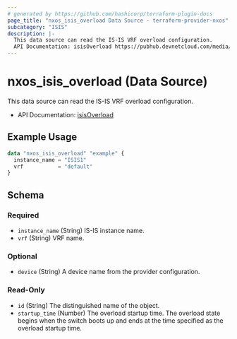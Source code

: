 ```yaml
---
# generated by https://github.com/hashicorp/terraform-plugin-docs
page_title: "nxos_isis_overload Data Source - terraform-provider-nxos"
subcategory: "ISIS"
description: |-
  This data source can read the IS-IS VRF overload configuration.
  API Documentation: isisOverload https://pubhub.devnetcloud.com/media/dme-docs-10-2-2/docs/Routing%20and%20Forwarding/isis:Overload/
---
```


# nxos_isis_overload (Data Source)

This data source can read the IS-IS VRF overload configuration.

- API Documentation: [isisOverload](https://pubhub.devnetcloud.com/media/dme-docs-10-2-2/docs/Routing%20and%20Forwarding/isis:Overload/)

## Example Usage

```terraform
data "nxos_isis_overload" "example" {
  instance_name = "ISIS1"
  vrf           = "default"
}
```

<!-- schema generated by tfplugindocs -->
## Schema

### Required

- `instance_name` (String) IS-IS instance name.
- `vrf` (String) VRF name.

### Optional

- `device` (String) A device name from the provider configuration.

### Read-Only

- `id` (String) The distinguished name of the object.
- `startup_time` (Number) The overload startup time. The overload state begins when the switch boots up and ends at the time specified as the overload startup time.

